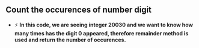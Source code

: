 ## Count the occurences of number digit

- ⚡ **In this code, we are seeing integer 20030 and we want to know how many times has the digit 0 appeared, therefore remainder method is used and return the number of occurences.**
